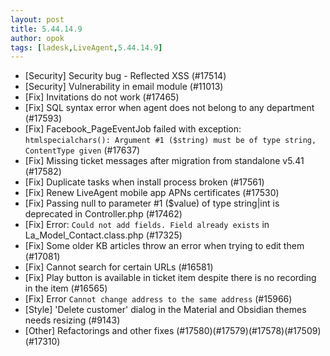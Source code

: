 ```yaml
---
layout: post
title: 5.44.14.9
author: opok
tags: [ladesk,LiveAgent,5.44.14.9]
---
```

- [Security] Security bug - Reflected XSS (#17514)
- [Security] Vulnerability in email module (#11013)
- [Fix] Invitations do not work (#17465)
- [Fix] SQL syntax error when agent does not belong to any department (#17593)
- [Fix] Facebook_PageEventJob failed with exception: `htmlspecialchars(): Argument #1 ($string) must be of type string, ContentType given` (#17637)
- [Fix] Missing ticket messages after migration from standalone v5.41 (#17582)
- [Fix] Duplicate tasks when install process broken (#17561)
- [Fix] Renew LiveAgent mobile app APNs certificates (#17530)
- [Fix] Passing null to parameter #1 ($value) of type string|int is deprecated in Controller.php (#17462)
- [Fix] Error: `Could not add fields. Field already exists` in La_Model_Contact.class.php (#17325)
- [Fix] Some older KB articles throw an error when trying to edit them (#17081)
- [Fix] Cannot search for certain URLs (#16581)
- [Fix] Play button is available in ticket item despite there is no recording in the item (#16565)
- [Fix] Error `Cannot change address to the same address` (#15966)
- [Style] 'Delete customer' dialog in the Material and Obsidian themes needs resizing (#9143)
- [Other] Refactorings and other fixes (#17580)(#17579)(#17578)(#17509)(#17310)
